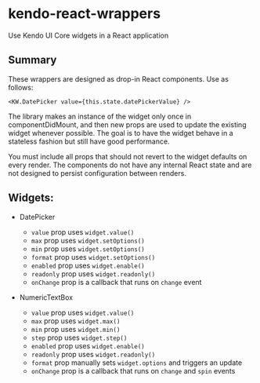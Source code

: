 # kendo-react-wrappers
Use Kendo UI Core widgets in a React application

## Summary
These wrappers are designed as drop-in React components. Use as follows:

    <KW.DatePicker value={this.state.datePickerValue} />

The library makes an instance of the widget only once in componentDidMount, and then new props are used to update the existing widget whenever possible. 
The goal is to have the widget behave in a stateless fashion but still have good performance.

You must include all props that should not revert to the widget defaults on every render. The components do not have any internal React state and are not designed to persist configuration between renders.

## Widgets:

- DatePicker
  - `value` prop uses `widget.value()`
  - `max` prop uses `widget.setOptions()`
  - `min` prop uses `widget.setOptions()`
  - `format` prop uses `widget.setOptions()`
  - `enabled` prop uses `widget.enable()`
  - `readonly` prop uses `widget.readonly()`
  - `onChange` prop is a callback that runs on `change` event

- NumericTextBox
  - `value` prop uses `widget.value()`
  - `max` prop uses `widget.max()`
  - `min` prop uses `widget.min()`
  - `step` prop uses `widget.step()`
  - `enabled` prop uses `widget.enable()`
  - `readonly` prop uses `widget.readonly()`
  - `format` prop manually sets `widget.options` and triggers an update
  - `onChange` prop is a callback that runs on `change` and `spin` events

